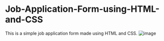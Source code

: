 # Job-Application-Form-using-HTML-and-CSS
This is a simple job application form made using HTML and CSS.
![image](https://github.com/talha-farhan/Job-Application-Form-using-HTML-and-CSS/assets/128322158/5804e936-fb2c-474d-b34e-fb33c500e7a8)
